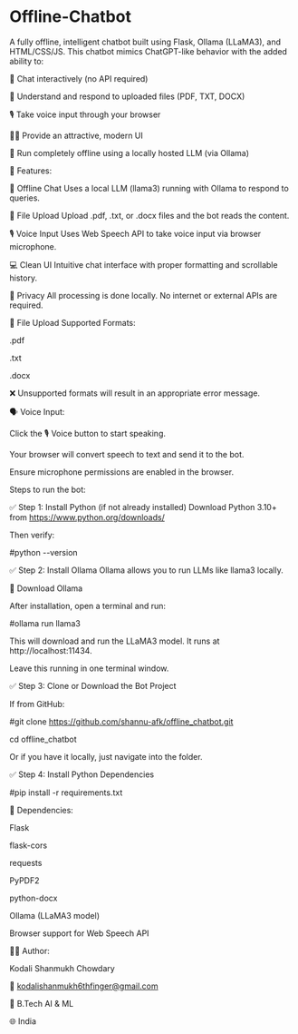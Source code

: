 # Offline-Chatbot

A fully offline, intelligent chatbot built using Flask, Ollama (LLaMA3), and HTML/CSS/JS. This chatbot mimics ChatGPT-like behavior with the added ability to:

💬 Chat interactively (no API required)

📁 Understand and respond to uploaded files (PDF, TXT, DOCX)

🎙️ Take voice input through your browser

🧑‍🎨 Provide an attractive, modern UI

🧠 Run completely offline using a locally hosted LLM (via Ollama)


🚀 Features:


🧠 Offline Chat	Uses a local LLM (llama3) running with Ollama to respond to queries.

📁 File Upload	Upload .pdf, .txt, or .docx files and the bot reads the content.

🎙️ Voice Input	Uses Web Speech API to take voice input via browser microphone.

💻 Clean UI	Intuitive chat interface with proper formatting and scrollable history.

🔐 Privacy	All processing is done locally. No internet or external APIs are required.


📁 File Upload Supported Formats:


.pdf

.txt

.docx

❌ Unsupported formats will result in an appropriate error message.


🗣️ Voice Input:


Click the 🎙️ Voice button to start speaking.

Your browser will convert speech to text and send it to the bot.

Ensure microphone permissions are enabled in the browser.

Steps to run the bot:

✅ Step 1: Install Python (if not already installed)
Download Python 3.10+ from https://www.python.org/downloads/

Then verify:

#python --version

✅ Step 2: Install Ollama
Ollama allows you to run LLMs like llama3 locally.

🔗 Download Ollama

After installation, open a terminal and run:


#ollama run llama3

This will download and run the LLaMA3 model. It runs at http://localhost:11434.

Leave this running in one terminal window.

✅ Step 3: Clone or Download the Bot Project

If from GitHub:


#git clone https://github.com/shannu-afk/offline_chatbot.git

cd offline_chatbot

Or if you have it locally, just navigate into the folder.

✅ Step 4: Install Python Dependencies


#pip install -r requirements.txt


📌 Dependencies:


Flask

flask-cors

requests

PyPDF2

python-docx

Ollama (LLaMA3 model)

Browser support for Web Speech API


🙋‍♂️ Author:


Kodali Shanmukh Chowdary

📧 kodalishanmukh6thfinger@gmail.com

🧠 B.Tech AI & ML

🌐 India
